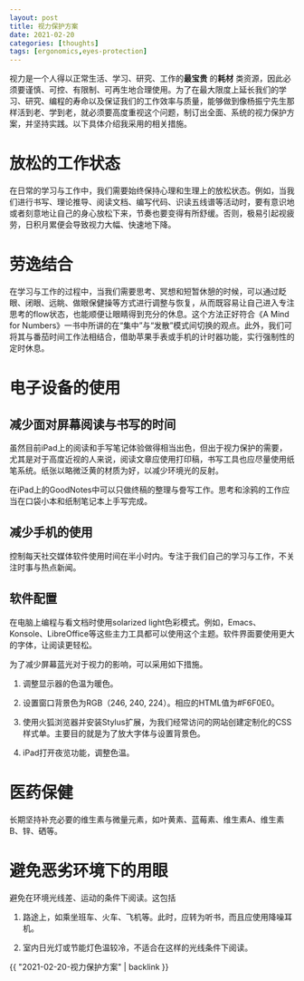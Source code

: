 ```yaml
---
layout: post
title: 视力保护方案
date: 2021-02-20
categories: [thoughts]
tags: [ergonomics,eyes-protection]
---
```


视力是一个人得以正常生活、学习、研究、工作的**最宝贵** 的**耗材** 类资源，因此必须要谨慎、可控、有限制、可再生地合理使用。为了在最大限度上延长我们的学习、研究、编程的寿命以及保证我们的工作效率与质量，能够做到像杨振宁先生那样活到老、学到老，就必须要高度重视这个问题，制订出全面、系统的视力保护方案，并坚持实践。以下具体介绍我采用的相关措施。

# 放松的工作状态 #

在日常的学习与工作中，我们需要始终保持心理和生理上的放松状态。例如，当我们进行书写、理论推导、阅读文档、编写代码、识读五线谱等活动时，要有意识地或者刻意地让自己的身心放松下来，节奏也要变得有所舒缓。否则，极易引起视疲劳，日积月累便会导致视力大幅、快速地下降。

# 劳逸结合 #

在学习与工作的过程中，当我们需要思考、冥想和短暂休憩的时候，可以通过眨眼、闭眼、远眺、做眼保健操等方式进行调整与恢复，从而既容易让自己进入专注思考的flow状态，也能顺便让眼睛得到充分的休息。这个方法正好符合《A Mind for Numbers》一书中所讲的在“集中”与“发散”模式间切换的观点。此外，我们可将其与番茄时间工作法相结合，借助苹果手表或手机的计时器功能，实行强制性的定时休息。

# 电子设备的使用 #

## 减少面对屏幕阅读与书写的时间 ##

虽然目前iPad上的阅读和手写笔记体验做得相当出色，但出于视力保护的需要，尤其是对于高度近视的人来说，阅读文章应使用打印稿，书写工具也应尽量使用纸笔系统。纸张以略微泛黄的材质为好，以减少环境光的反射。

在iPad上的GoodNotes中可以只做终稿的整理与誊写工作。思考和涂鸦的工作应当在口袋小本和纸制笔记本上手写完成。

## 减少手机的使用 ##

控制每天社交媒体软件使用时间在半小时内。专注于我们自己的学习与工作，不关注时事与热点新闻。

## 软件配置 ##

在电脑上编程与看文档时使用solarized light色彩模式。例如，Emacs、Konsole、LibreOffice等这些主力工具都可以使用这个主题。软件界面要使用更大的字体，让阅读更轻松。

为了减少屏幕蓝光对于视力的影响，可以采用如下措施。

1. 调整显示器的色温为暖色。

2. 设置窗口背景色为RGB（246, 240, 224）。相应的HTML值为#F6F0E0。

3. 使用火狐浏览器并安装Stylus扩展，为我们经常访问的网站创建定制化的CSS样式单。主要目的就是为了放大字体与设置背景色。

4. iPad打开夜览功能，调整色温。

# 医药保健 #

长期坚持补充必要的维生素与微量元素，如叶黄素、蓝莓素、维生素A、维生素B、锌、硒等。

# 避免恶劣环境下的用眼 #

避免在环境光线差、运动的条件下阅读。这包括

1. 路途上，如乘坐班车、火车、飞机等。此时，应转为听书，而且应使用降噪耳机。

2. 室内日光灯或节能灯色温较冷，不适合在这样的光线条件下阅读。

{{ "2021-02-20-视力保护方案" | backlink }}
